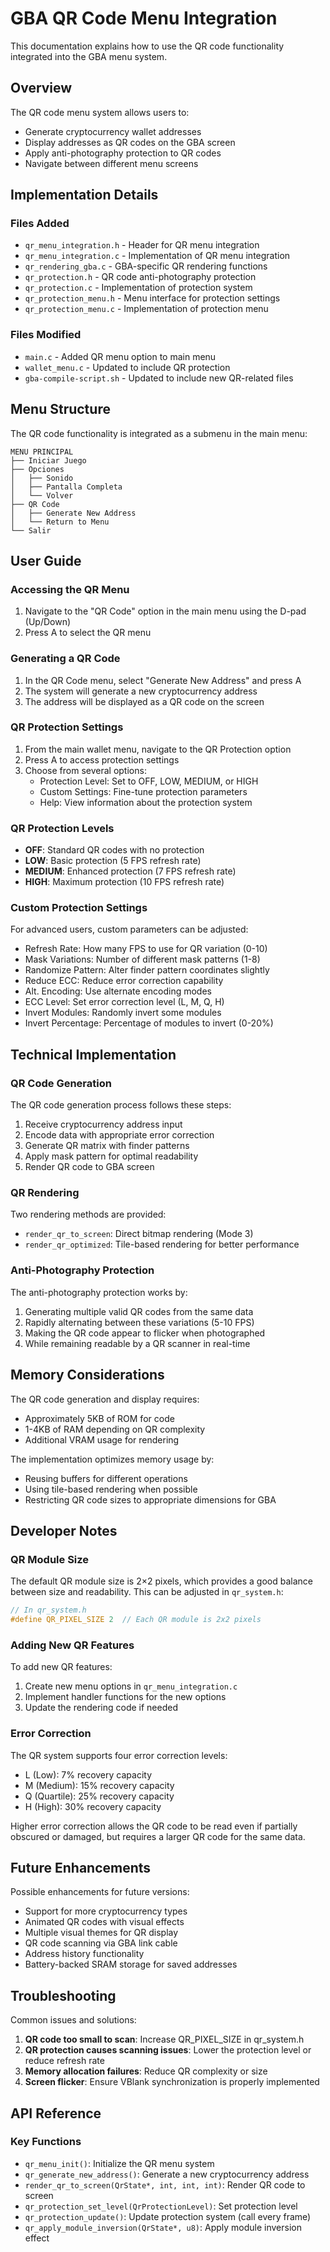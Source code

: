 # GBA QR Code Menu Integration

This documentation explains how to use the QR code functionality integrated into the GBA menu system.

## Overview

The QR code menu system allows users to:
- Generate cryptocurrency wallet addresses
- Display addresses as QR codes on the GBA screen
- Apply anti-photography protection to QR codes
- Navigate between different menu screens

## Implementation Details

### Files Added
- `qr_menu_integration.h` - Header for QR menu integration
- `qr_menu_integration.c` - Implementation of QR menu integration
- `qr_rendering_gba.c` - GBA-specific QR rendering functions
- `qr_protection.h` - QR code anti-photography protection
- `qr_protection.c` - Implementation of protection system
- `qr_protection_menu.h` - Menu interface for protection settings
- `qr_protection_menu.c` - Implementation of protection menu

### Files Modified
- `main.c` - Added QR menu option to main menu
- `wallet_menu.c` - Updated to include QR protection
- `gba-compile-script.sh` - Updated to include new QR-related files

## Menu Structure

The QR code functionality is integrated as a submenu in the main menu:

```
MENU PRINCIPAL
├── Iniciar Juego
├── Opciones
│   ├── Sonido
│   ├── Pantalla Completa
│   └── Volver
├── QR Code
│   ├── Generate New Address
│   └── Return to Menu
└── Salir
```

## User Guide

### Accessing the QR Menu

1. Navigate to the "QR Code" option in the main menu using the D-pad (Up/Down)
2. Press A to select the QR menu

### Generating a QR Code

1. In the QR Code menu, select "Generate New Address" and press A
2. The system will generate a new cryptocurrency address
3. The address will be displayed as a QR code on the screen

### QR Protection Settings

1. From the main wallet menu, navigate to the QR Protection option
2. Press A to access protection settings
3. Choose from several options:
   - Protection Level: Set to OFF, LOW, MEDIUM, or HIGH
   - Custom Settings: Fine-tune protection parameters
   - Help: View information about the protection system

### QR Protection Levels

- **OFF**: Standard QR codes with no protection
- **LOW**: Basic protection (5 FPS refresh rate)
- **MEDIUM**: Enhanced protection (7 FPS refresh rate)
- **HIGH**: Maximum protection (10 FPS refresh rate)

### Custom Protection Settings

For advanced users, custom parameters can be adjusted:
- Refresh Rate: How many FPS to use for QR variation (0-10)
- Mask Variations: Number of different mask patterns (1-8)
- Randomize Pattern: Alter finder pattern coordinates slightly
- Reduce ECC: Reduce error correction capability
- Alt. Encoding: Use alternate encoding modes
- ECC Level: Set error correction level (L, M, Q, H)
- Invert Modules: Randomly invert some modules
- Invert Percentage: Percentage of modules to invert (0-20%)

## Technical Implementation

### QR Code Generation

The QR code generation process follows these steps:
1. Receive cryptocurrency address input
2. Encode data with appropriate error correction
3. Generate QR matrix with finder patterns
4. Apply mask pattern for optimal readability
5. Render QR code to GBA screen

### QR Rendering

Two rendering methods are provided:
- `render_qr_to_screen`: Direct bitmap rendering (Mode 3)
- `render_qr_optimized`: Tile-based rendering for better performance

### Anti-Photography Protection

The anti-photography protection works by:
1. Generating multiple valid QR codes from the same data
2. Rapidly alternating between these variations (5-10 FPS)
3. Making the QR code appear to flicker when photographed
4. While remaining readable by a QR scanner in real-time

## Memory Considerations

The QR code generation and display requires:
- Approximately 5KB of ROM for code
- 1-4KB of RAM depending on QR complexity
- Additional VRAM usage for rendering

The implementation optimizes memory usage by:
- Reusing buffers for different operations
- Using tile-based rendering when possible
- Restricting QR code sizes to appropriate dimensions for GBA

## Developer Notes

### QR Module Size

The default QR module size is 2×2 pixels, which provides a good balance between size and readability. This can be adjusted in `qr_system.h`:

```c
// In qr_system.h
#define QR_PIXEL_SIZE 2  // Each QR module is 2x2 pixels
```

### Adding New QR Features

To add new QR features:
1. Create new menu options in `qr_menu_integration.c`
2. Implement handler functions for the new options
3. Update the rendering code if needed

### Error Correction

The QR system supports four error correction levels:
- L (Low): 7% recovery capacity
- M (Medium): 15% recovery capacity
- Q (Quartile): 25% recovery capacity
- H (High): 30% recovery capacity

Higher error correction allows the QR code to be read even if partially obscured or damaged, but requires a larger QR code for the same data.

## Future Enhancements

Possible enhancements for future versions:
- Support for more cryptocurrency types
- Animated QR codes with visual effects
- Multiple visual themes for QR display
- QR code scanning via GBA link cable
- Address history functionality
- Battery-backed SRAM storage for saved addresses

## Troubleshooting

Common issues and solutions:

1. **QR code too small to scan**: Increase QR_PIXEL_SIZE in qr_system.h
2. **QR protection causes scanning issues**: Lower the protection level or reduce refresh rate
3. **Memory allocation failures**: Reduce QR complexity or size
4. **Screen flicker**: Ensure VBlank synchronization is properly implemented

## API Reference

### Key Functions

- `qr_menu_init()`: Initialize the QR menu system
- `qr_generate_new_address()`: Generate a new cryptocurrency address
- `render_qr_to_screen(QrState*, int, int, int)`: Render QR code to screen
- `qr_protection_set_level(QrProtectionLevel)`: Set protection level
- `qr_protection_update()`: Update protection system (call every frame)
- `qr_apply_module_inversion(QrState*, u8)`: Apply module inversion effect